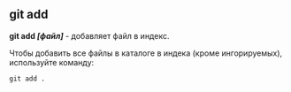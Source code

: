## git add

**git add *[файл]*** - добавляет файл в индекс.

Чтобы добавить все файлы в каталоге в индека (кроме ингорируемых), используйте команду:

```bash=
git add .
```
